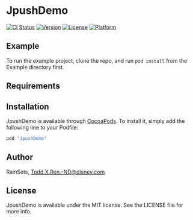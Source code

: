 # JpushDemo

[![CI Status](http://img.shields.io/travis/RainSets/JpushDemo.svg?style=flat)](https://travis-ci.org/RainSets/JpushDemo)
[![Version](https://img.shields.io/cocoapods/v/JpushDemo.svg?style=flat)](http://cocoapods.org/pods/JpushDemo)
[![License](https://img.shields.io/cocoapods/l/JpushDemo.svg?style=flat)](http://cocoapods.org/pods/JpushDemo)
[![Platform](https://img.shields.io/cocoapods/p/JpushDemo.svg?style=flat)](http://cocoapods.org/pods/JpushDemo)

## Example

To run the example project, clone the repo, and run `pod install` from the Example directory first.

## Requirements

## Installation

JpushDemo is available through [CocoaPods](http://cocoapods.org). To install
it, simply add the following line to your Podfile:

```ruby
pod "JpushDemo"
```

## Author

RainSets, Todd.X.Ren.-ND@disney.com

## License

JpushDemo is available under the MIT license. See the LICENSE file for more info.
